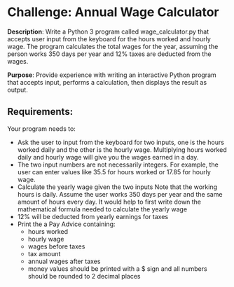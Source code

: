 # Challenge: Annual Wage Calculator

**Description**: Write a Python 3 program called wage_calculator.py that accepts user input from the keyboard for the hours worked and hourly wage. The program calculates the total wages for the year, assuming the person works 350 days per year and 12% taxes are deducted from the wages.

**Purpose**: Provide experience with writing an interactive Python program that accepts input, performs a calculation, then displays the result as output.

## Requirements:

Your program needs to:

- Ask the user to input from the keyboard for two inputs, one is the hours worked daily and the other is the hourly wage. Multiplying hours worked daily and hourly wage will give you the wages earned in a day.
- The two input numbers are not necessarily integers. For example, the user can enter values like 35.5 for hours worked or 17.85 for hourly wage.
- Calculate the yearly wage given the two inputs
        Note that the working hours is daily. Assume the user works 350 days per year and the same amount of hours every day.
        It would help to first write down the mathematical formula needed to calculate the yearly wage
- 12% will be deducted from yearly earnings for taxes
- Print the a Pay Advice containing:
  - hours worked
  - hourly wage
  - wages before taxes
  - tax amount
  - annual wages after taxes
  - money values should be printed with a $ sign and all numbers should be rounded to 2 decimal places
